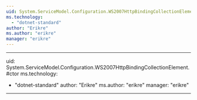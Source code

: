 ```yaml
---
uid: System.ServiceModel.Configuration.WS2007HttpBindingCollectionElement
ms.technology: 
  - "dotnet-standard"
author: "Erikre"
ms.author: "erikre"
manager: "erikre"
---
```


---
uid: System.ServiceModel.Configuration.WS2007HttpBindingCollectionElement.#ctor
ms.technology: 
  - "dotnet-standard"
author: "Erikre"
ms.author: "erikre"
manager: "erikre"
---
